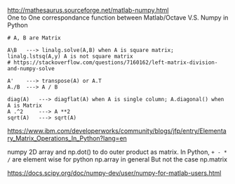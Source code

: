 http://mathesaurus.sourceforge.net/matlab-numpy.html   
One to One correspondance function between Matlab/Octave V.S. Numpy in Python
```
# A, B are Matrix

A\B   ---> linalg.solve(A,B) when A is square matrix; linalg.lstsq(A,y) A is not square matrix
# https://stackoverflow.com/questions/7160162/left-matrix-division-and-numpy-solve

A'    ---> transpose(A) or A.T
A./B  ---> A / B

diag(A)   ---> diagflat(A) when A is single column; A.diagonal() when A is Matrix
A .^2     ---> A **2
sqrt(A)   ---> sqrt(A)

```

https://www.ibm.com/developerworks/community/blogs/jfp/entry/Elementary_Matrix_Operations_In_Python?lang=en

numpy 
2D array and np.dot() to do outer product as matrix.
In Python,  `+ - * /` are element wise for python np.array in general
But not the case np.matrix

https://docs.scipy.org/doc/numpy-dev/user/numpy-for-matlab-users.html
